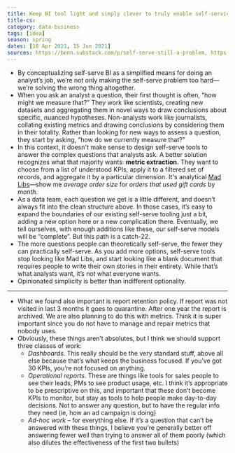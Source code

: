 ```yaml
---
title: Keep BI tool light and simply clever to truly enable self-service
title-cs: 
category: data-business
tags: [idea]
season: spring
dates: [18 Apr 2021, 15 Jun 2021]
sources: https://benn.substack.com/p/self-serve-still-a-problem, https://getdbt.slack.com/archives/C0VLNUUTZ/p1617896542331100
---
```


* By conceptualizing self-serve BI as a simplified means for doing an analyst’s job, we’re not only making the self-serve problem too hard—we’re solving the wrong thing altogether.
* When you ask an analyst a question, their first thought is often, “how might we measure that?” They work like scientists, creating new datasets and aggregating them in novel ways to draw conclusions about specific, nuanced hypotheses. Non-analysts work like journalists, collating existing metrics and drawing conclusions by considering them in their totality. Rather than looking for new ways to assess a question, they start by asking, “how do we currently measure that?”
* In this context, it doesn't make sense to design self-serve tools to answer the complex questions that analysts ask. A better solution recognizes what that majority wants: **metric extraction.** They want to choose from a list of understood KPIs, apply it to a filtered set of records, and aggregate it by a particular dimension. It's analytical [Mad Libs](https://en.wikipedia.org/wiki/Mad_Libs)—show me _average order size_ for _orders that used gift cards_ by _month_.
* As a data team, each question we get is a little different, and doesn’t always fit into the clean structure above. In those cases, it’s easy to expand the boundaries of our existing self-serve tooling just a bit, adding a new option here or a new complication there. Eventually, we tell ourselves, with enough additions like these, our self-serve models will be “complete”. But this path is a catch-22.
* The more questions people can theoretically self-serve, the fewer they can practically self-serve. As you add more options, self-serve tools stop looking like Mad Libs, and start looking like a blank document that requires people to write their own stories in their entirety. While that’s what analysts want, it’s not what everyone wants.
* Opinionated simplicity is better than indifferent optionality.

---

* What we found also important is report retention policy. If report was not visited in last 3 months it goes to quarantine. After one year the report is archived. We are also planning to do this with metrics. Think it is super important since you do not have to manage and repair metrics that nobody uses.
* Obviously, these things aren’t absolutes, but I think we should support three classes of work:  
	* *Dashboards*. This really should be the very standard stuff, above all else because that’s what keeps the business focused. If you’ve got 30 KPIs, you’re not focused on anything.
	* *Operational reports*. These are things like tools for sales people to see their leads, PMs to see product usage, etc. I think it’s appropriate to be prescriptive on this, and important that these don’t become KPIs to monitor, but stay as tools to help people make day-to-day decisions. Not to answer any question, but to have the regular info they need (ie, how an ad campaign is doing)
	* *Ad-hoc work* – for everything else. If it’s a question that can’t be answered with these things, I believe you’re generally better off answering fewer well than trying to answer all of them poorly (which also dilutes the effectiveness of the first two bullets)

